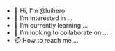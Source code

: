 - 👋 Hi, I’m @luihero
- 👀 I’m interested in ...
- 🌱 I’m currently learning ...
- 💞️ I’m looking to collaborate on ...
- 📫 How to reach me ...

<!---
luihero/luihero is a ✨ special ✨ repository because its `README.md` (this file) appears on your GitHub profile.
You can click the Preview link to take a look at your changes.
--->

